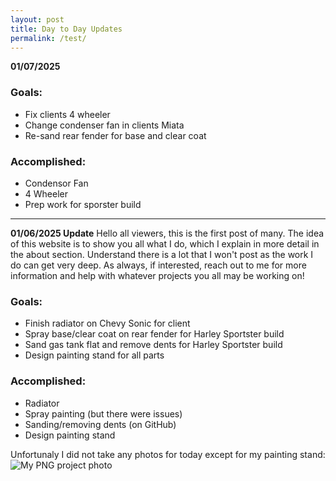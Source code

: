 ```yaml
---
layout: post
title: Day to Day Updates
permalink: /test/
---
```


**01/07/2025**
### Goals:
- Fix clients 4 wheeler
- Change condenser fan in clients Miata 
- Re-sand rear fender for base and clear coat
### Accomplished:
- Condensor Fan
- 4 Wheeler
- Prep work for sporster build

____________________________________________________________________________________________________________________________________________________________________
**01/06/2025 Update**
Hello all viewers, this is the first post of many. The idea of this website is to show you all what I do, which I explain in more detail in the about section. Understand there is a lot that I won't post as the work I do can get very deep. As always, if interested, reach out to me for more information and help with whatever projects you all may be working on!

### Goals:
- Finish radiator on Chevy Sonic for client
- Spray base/clear coat on rear fender for Harley Sportster build
- Sand gas tank flat and remove dents for Harley Sportster build
- Design painting stand for all parts

### Accomplished:
- Radiator
- Spray painting (but there were issues)
- Sanding/removing dents (on GitHub)
- Design painting stand

Unfortunaly I did not take any photos for today except for my painting stand:
![My PNG project photo](images/072025Tank.png)
